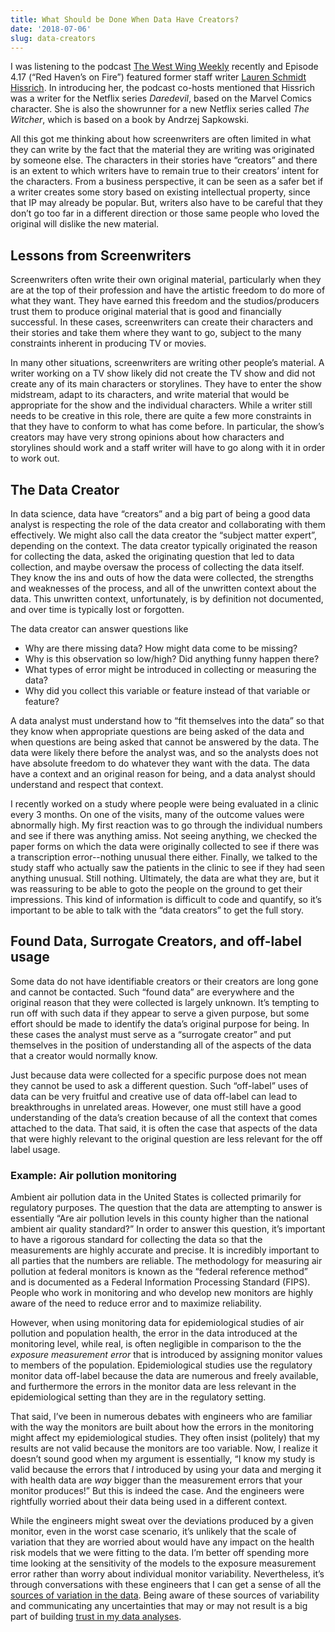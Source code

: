 ```yaml
---
title: What Should be Done When Data Have Creators?
date: '2018-07-06'
slug: data-creators
---
```


I was listening to the podcast [The West Wing Weekly](http://thewestwingweekly.com) recently and Episode 4.17 (“Red Haven’s on Fire”) featured former staff writer [Lauren Schmidt Hissrich](https://www.imdb.com/name/nm1274355/). In introducing her, the podcast co-hosts mentioned that Hissrich was a writer for the Netflix series *Daredevil*, based on the Marvel Comics character. She is also the showrunner for a new Netflix series called *The Witcher*, which is based on a book by Andrzej Sapkowski.  

All this got me thinking about how screenwriters are often limited in what they can write by the fact that the material they are writing was originated by someone else. The characters in their stories have “creators” and there is an extent to which writers have to remain true to their creators’ intent for the characters. From a business perspective, it can be seen as a safer bet if a writer creates some story based on existing intellectual property, since that IP may already be popular. But, writers also have to be careful that they don’t go too far in a different direction or those same people who loved the original will dislike the new material.

## Lessons from Screenwriters

Screenwriters often write their own original material, particularly when they are at the top of their profession and have the artistic freedom to do more of what they want. They have earned this freedom and the studios/producers trust them to produce original material that is good and financially successful. In these cases, screenwriters can create their characters and their stories and take them where they want to go, subject to the many constraints inherent in producing TV or movies.

In many other situations, screenwriters are writing other people’s material. A writer working on a TV show likely did not create the TV show and did not create any of its main characters or storylines. They have to enter the show midstream, adapt to its characters, and write material that would be appropriate for the show and the individual characters. While a writer still needs to be creative in this role, there are quite a few more constraints in that they have to conform to what has come before. In particular, the show’s creators may have very strong opinions about how characters and storylines should work and a staff writer will have to go along with it in order to work out.

## The Data Creator

In data science, data have “creators” and a big part of being a good data analyst is respecting the role of the data creator and collaborating with them effectively. We might also call the data creator the “subject matter expert”, depending on the context. The data creator typically originated the reason for collecting the data, asked the originating question that led to data collection, and maybe oversaw the process of collecting the data itself. They know the ins and outs of how the data were collected, the strengths and weaknesses of the process, and all of the unwritten context about the data. This unwritten context, unfortunately, is by definition not documented, and over time is typically lost or forgotten. 

The data creator can answer questions like

* Why are there missing data? How might data come to be missing?
* Why is this observation so low/high? Did anything funny happen there?
* What types of error might be introduced in collecting or measuring the data?
* Why did you collect this variable or feature instead of that variable or feature?

A data analyst must understand how to “fit themselves into the data” so that they know when appropriate questions are being asked of the data and when questions are being asked that cannot be answered by the data. The data were likely there before the analyst was, and so the analysts does not have absolute freedom to do whatever they want with the data. The data have a context and an original reason for being, and a data analyst should understand and respect that context.

I recently worked on a study where people were being evaluated in a clinic every 3 months. On one of the visits, many of the outcome values were abnormally high. My first reaction was to go through the individual numbers and see if there was anything amiss. Not seeing anything, we checked the paper forms on which the data were originally collected to see if there was a transcription error--nothing unusual there either. Finally, we talked to the study staff who actually saw the patients in the clinic to see if they had seen anything unusual. Still nothing. Ultimately, the data are what they are, but it was reassuring to be able to goto the people on the ground to get their impressions. This kind of information is difficult to code and quantify, so it’s important to be able to talk with the “data creators” to get the full story. 

## Found Data, Surrogate Creators, and off-label usage

Some data do not have identifiable creators or their creators are long gone and cannot be contacted. Such “found data” are everywhere and the original reason that they were collected is largely unknown. It’s tempting to run off with such data if they appear to serve a given purpose, but some effort should be made to identify the data’s original purpose for being. In these cases the analyst must serve as a “surrogate creator” and put themselves in the position of understanding all of the aspects of the data that a creator would normally know.


Just because data were collected for a specific purpose does not mean they cannot be used to ask a different question. Such “off-label” uses of data can be very fruitful and creative use of data off-label can lead to breakthroughs in unrelated areas. However, one must still have a good understanding of the data’s creation because of all the context that comes attached to the data. That said, it is often the case that aspects of the data that were highly relevant to the original question are less relevant for the off label usage. 

### Example: Air pollution monitoring

Ambient air pollution data in the United States is collected primarily for regulatory purposes. The question that the data are attempting to answer is essentially “Are air pollution levels in this county higher than the national ambient air quality standard?” In order to answer this question, it’s important to have a rigorous standard for collecting the data so that the measurements are highly accurate and precise. It is incredibly important to all parties that the numbers are reliable. The methodology for measuring air pollution at federal monitors is known as the “federal reference method” and is documented as a Federal Information Processing Standard (FIPS). People who work in monitoring and who develop new monitors are highly aware of the need to reduce error and to maximize reliability.

However, when using monitoring data for epidemiological studies of air pollution and population health, the error in the data introduced at the monitoring level, while real, is often negligible in comparison to the the *exposure measurement error* that is introduced by assigning monitor values to members of the population. Epidemiological studies use the regulatory monitor data off-label because the data are numerous and freely available, and furthermore the errors in the monitor data are less relevant in the epidemiological setting than they are in the regulatory setting.

That said, I’ve been in numerous debates with engineers who are familiar with the way the monitors are built about how the errors in the monitoring might affect my epidemiological studies. They often insist (politely) that my results are not valid because the monitors are too variable. Now, I realize it doesn’t sound good when my argument is essentially, “I know my study is valid because the errors that *I* introduced by using your data and merging it with health data are *way* bigger than the measurement errors that your monitor produces!” But this is indeed the case. And the engineers were rightfully worried about their data being used in a different context.

While the engineers might sweat over the deviations produced by a given monitor, even in the worst case scenario, it’s unlikely that the scale of variation that they are worried about would have any impact on the health risk models that we were fitting to the data. I’m better off spending more time looking at the sensitivity of the models to the exposure measurement error rather than worry about individual monitor variability. Nevertheless, it’s through conversations with these engineers that I can get a sense of all the [sources of variation in the data](). Being aware of these sources of variability and communicating any uncertainties that may or may not result is a big part of building [trust in my data analyses](https://simplystatistics.org/2018/06/04/trustworthy-data-analysis/).
